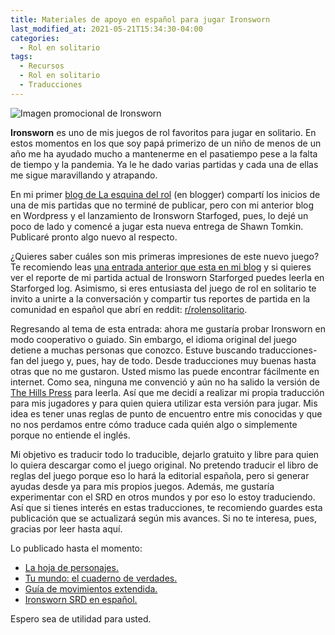 ```yaml
---
title: Materiales de apoyo en español para jugar Ironsworn
last_modified_at: 2021-05-21T15:34:30-04:00
categories:
  - Rol en solitario
tags:
  - Recursos
  - Rol en solitario
  - Traducciones
---
```


![Imagen promocional de Ironsworn](https://laesquinadelrol.files.wordpress.com/2021/07/wp-1626192794272.png)

**Ironsworn** es uno de mis juegos de rol favoritos para jugar en solitario. En estos momentos en los que soy papá primerizo de un niño de menos de un año me ha ayudado mucho a mantenerme en el pasatiempo pese a la falta de tiempo y la pandemia. Ya le he dado varias partidas y cada una de ellas me sigue maravillando y atrapando.

En mi primer [blog de La esquina del rol](https://laesquinadelrol.blogspot.com/) (en blogger) compartí los inicios de una de mis partidas que no terminé de publicar, pero con mi anterior blog en Wordpress y el lanzamiento de Ironsworn Starfoged, pues, lo dejé un poco de lado y comencé a jugar esta nueva entrega de Shawn Tomkin. Publicaré pronto algo nuevo al respecto.

¿Quieres saber cuáles son mis primeras impresiones de este nuevo juego? Te recomiendo leas [una entrada anterior que esta en mi blog](https://laesquinadelrol.com/blog/ironsworn-starforge-primeras-impresiones/) y si quieres ver el reporte de mi partida actual de Ironsworn Starforged puedes leerla en Starforged log. Asimismo, si eres entusiasta del juego de rol en solitario te invito a unirte a la conversación y compartir tus reportes de partida en la comunidad en español que abrí en reddit: [r/rolensolitario](https://www.reddit.com/r/rolensolitario/).

Regresando al tema de esta entrada: ahora me gustaría probar Ironsworn en modo cooperativo o guiado. Sin embargo, el idioma original del juego detiene a muchas personas que conozco. Estuve buscando traducciones-fan del juego y, pues, hay de todo. Desde traducciones muy buenas hasta otras que no me gustaron. Usted mismo las puede encontrar fácilmente en internet. Como sea, ninguna me convenció y aún no ha salido la versión de [The Hills Press](https://twitter.com/TheHillsPress) para leerla. Así que me decidí a realizar mi propia traducción para mis jugadores y para quien quiera utilizar esta versión para jugar. Mis idea es tener unas reglas de punto de encuentro entre mis conocidas y que no nos perdamos entre cómo traduce cada quién algo o simplemente porque no entiende el inglés.

Mi objetivo es traducir todo lo traducible, dejarlo gratuito y libre para quien lo quiera descargar como el juego original. No pretendo traducir el libro de reglas del juego porque eso lo hará la editorial española, pero si generar ayudas desde ya para mis propios juegos. Además, me gustaría experimentar con el SRD en otros mundos y por eso lo estoy traduciendo. Así que si tienes interés en estas traducciones, te recomiendo guardes esta publicación que se actualizará según mis avances.  Si no te interesa, pues, gracias por leer hasta aquí.

Lo publicado hasta el momento:

- [La hoja de personajes.](https://laesquinadelrol.files.wordpress.com/2021/07/ironsworn-hoja_de_personaje-es.pdf)
- [Tu mundo: el cuaderno de verdades.](https://laesquinadelrol.files.wordpress.com/2021/07/ironsworn-es-cuadernodeverdades.pdf)
- [Guía de movimientos extendida.](https://laesquinadelrol.com/2021/08/18/ironsworn-guia-de-movimientos-extendida/)
- [Ironsworn SRD en español.]()

Espero sea de utilidad para usted.


<script type='text/javascript' src='https://storage.ko-fi.com/cdn/widget/Widget_2.js'></script><script type='text/javascript'>kofiwidget2.init('Invítame un café', '#29abe0', 'X8X035NUM');kofiwidget2.draw();</script>
